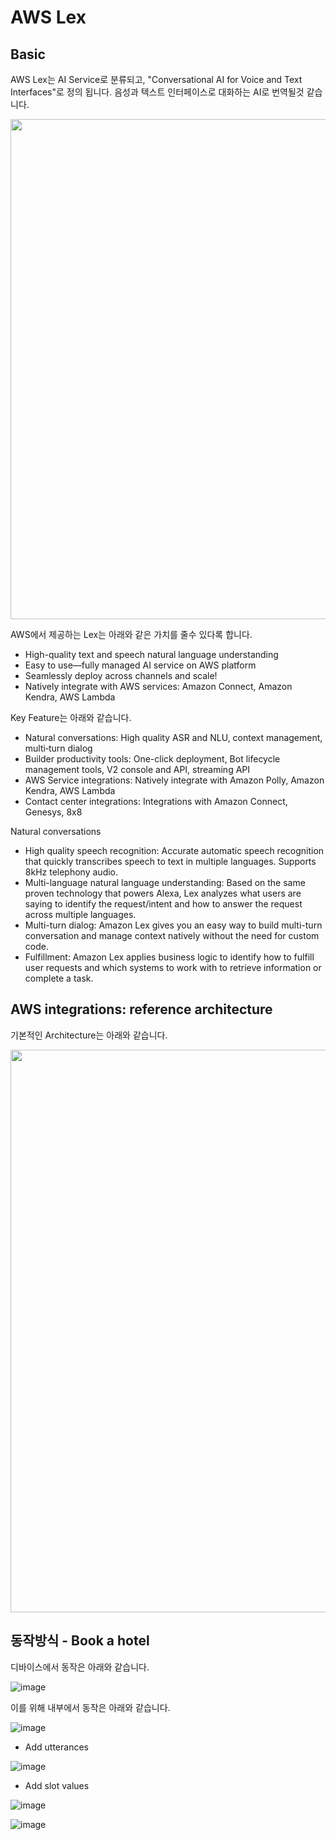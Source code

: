 # AWS Lex

## Basic

AWS Lex는 AI Service로 분류되고, "Conversational AI for Voice and Text Interfaces"로 정의 됩니다. 음성과 텍스트 인터페이스로 대화하는 AI로 번역될것 같습니다.

<img src="https://user-images.githubusercontent.com/52392004/218343904-386e6061-3882-4765-81a5-9ef7237628bd.png" width="800">


AWS에서 제공하는 Lex는 아래와 같은 가치를 줄수 있다록 합니다.

- High-quality text and speech natural language understanding
- Easy to use—fully managed AI service on AWS platform
- Seamlessly deploy across channels and scale!
- Natively integrate with AWS services: Amazon Connect, Amazon Kendra, AWS Lambda

Key Feature는 아래와 같습니다.

- Natural conversations: High quality ASR and NLU, context management, multi‑turn dialog
- Builder productivity tools: One-click deployment, Bot lifecycle management tools, V2 console and API, streaming API
- AWS Service integrations: Natively integrate with Amazon Polly, Amazon Kendra, AWS Lambda 
- Contact center integrations: Integrations with Amazon Connect, Genesys, 8x8

Natural conversations 
- High quality speech recognition: Accurate automatic speech recognition that quickly transcribes speech to text in multiple languages. Supports 8kHz telephony audio.
- Multi-language natural language understanding: Based on the same proven technology that powers Alexa, Lex analyzes what users are saying to identify the request/intent and how to answer the request across multiple languages.
- Multi-turn dialog: Amazon Lex gives you an easy way to build multi-turn conversation and manage context natively without the need for custom code. 
- Fulfillment: Amazon Lex applies business logic to identify how to fulfill user requests and which systems to work with to retrieve information or complete a task.

## AWS integrations: reference architecture

기본적인 Architecture는 아래와 같습니다.

<img src="https://user-images.githubusercontent.com/52392004/218344298-4a8e518f-de4c-4c63-871d-7ac2c09ccf42.png" width="900">


## 동작방식 - Book a hotel

디바이스에서 동작은 아래와 같습니다.

![image](https://user-images.githubusercontent.com/52392004/218344560-98e27768-5ce8-450d-9deb-3f44540bf46e.png)

이를 위해 내부에서 동작은 아래와 같습니다.

![image](https://user-images.githubusercontent.com/52392004/218344659-25cfab14-4227-4b49-9762-9afe735bb23e.png)

- Add utterances

![image](https://user-images.githubusercontent.com/52392004/218344826-995407ac-006a-4e8d-9601-da943be2a9c1.png)

- Add slot values

![image](https://user-images.githubusercontent.com/52392004/218344845-da6b908f-c61f-4c11-8673-c739320ff8f6.png)



![image](https://user-images.githubusercontent.com/52392004/218345024-656bed62-7466-41ae-8598-92f9fe07171f.png)


